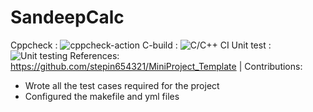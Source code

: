 # SandeepCalc
Cppcheck : ![cppcheck-action](https://github.com/99002765/SandeepCalc/workflows/cppcheck-action/badge.svg)
C-build : ![C/C++ CI](https://github.com/99002765/SandeepCalc/workflows/C/C++%20CI/badge.svg)
Unit test : ![Unit testing](https://github.com/99002765/SandeepCalc/workflows/Unit%20testing/badge.svg?branch=main)
References:
https://github.com/stepin654321/MiniProject_Template |
Contributions:
 - Wrote all the test cases required for the project
 - Configured the makefile and yml files
